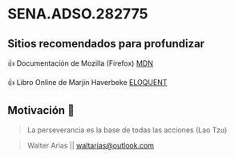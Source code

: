 # SENA.ADSO.282775

## Sitios recomendados para profundizar

:+1: Documentación de Mozilla (Firefox)
[MDN](https://developer.mozilla.org/es/docs/Learn/JavaScript)

:+1: Libro Online de Marjin Haverbeke
[ELOQUENT](https://eloquentjavascript.net/)

## Motivación :muscle:

> La perseverancia es la base de todas las acciones (Lao Tzu)

> Walter Arias || [waltarias@outlook.com]()
